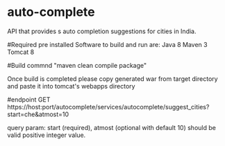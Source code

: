 # auto-complete
API that provides s auto completion suggestions for cities in India.

#Required pre installed Software to build and run are: 
Java 8
Maven 3
Tomcat 8

#Build commnd
"maven clean compile package"

Once build is completed please copy generated war from target directory and paste it into tomcat's webapps directory

#endpoint
GET https://host:port/autocomplete/services/autocomplete/suggest_cities?start=che&atmost=10

query param: start (required),
             atmost (optional with default 10) should be valid positive integer value.

